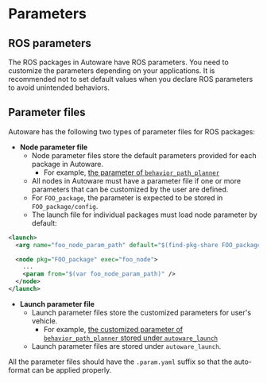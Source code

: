 # Parameters

## ROS parameters

The ROS packages in Autoware have ROS parameters. You need to customize the parameters depending on your applications.
It is recommended not to set default values when you declare ROS parameters to avoid unintended behaviors.

## Parameter files

Autoware has the following two types of parameter files for ROS packages:

- **Node parameter file**
  - Node parameter files store the default parameters provided for each package in Autoware.
    - For example, [the parameter of `behavior_path_planner`](https://github.com/autowarefoundation/autoware.universe/tree/main/planning/behavior_path_planner/config)
  - All nodes in Autoware must have a parameter file if one or more parameters that can be customized by the user are defined.
  - For `FOO_package`, the parameter is expected to be stored in `FOO_package/config`.
  - The launch file for individual packages must load node parameter by default:

```xml
<launch>
  <arg name="foo_node_param_path" default="$(find-pkg-share FOO_package)/config/foo_node.param.yaml" />

  <node pkg="FOO_package" exec="foo_node">
    ...
    <param from="$(var foo_node_param_path)" />
  </node>
</launch>
```

- **Launch parameter file**
  - Launch parameter files store the customized parameters for user's vehicle.
    - For example, [the customized parameter of `behavior_path_planner` stored under `autoware_launch`](https://github.com/autowarefoundation/autoware_launch/tree/main/autoware_launch/config)
  - Launch parameter files are stored under `autoware_launch`.

All the parameter files should have the `.param.yaml` suffix so that the auto-format can be applied properly.
